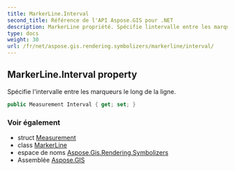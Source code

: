 ```yaml
---
title: MarkerLine.Interval
second_title: Référence de l'API Aspose.GIS pour .NET
description: MarkerLine propriété. Spécifie lintervalle entre les marqueurs le long de la ligne.
type: docs
weight: 30
url: /fr/net/aspose.gis.rendering.symbolizers/markerline/interval/
---
```

## MarkerLine.Interval property

Spécifie l'intervalle entre les marqueurs le long de la ligne.

```csharp
public Measurement Interval { get; set; }
```

### Voir également

* struct [Measurement](../../../aspose.gis.rendering/measurement/)
* class [MarkerLine](../)
* espace de noms [Aspose.Gis.Rendering.Symbolizers](../../markerline/)
* Assemblée [Aspose.GIS](../../../)



